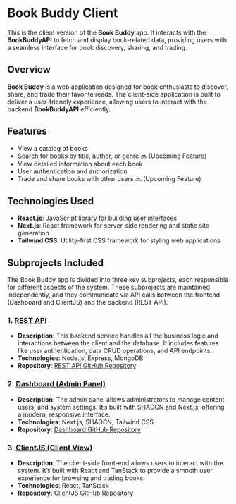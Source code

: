 
# Book Buddy Client

This is the client version of the **Book Buddy** app. It interacts with the **BookBuddyAPI** to fetch and display book-related data, providing users with a seamless interface for book discovery, sharing, and trading.

## Overview

**Book Buddy** is a web application designed for book enthusiasts to discover, share, and trade their favorite reads. The client-side application is built to deliver a user-friendly experience, allowing users to interact with the backend **BookBuddyAPI** efficiently.

## Features

- View a catalog of books
- Search for books by title, author, or genre 🔜 (Upcoming Feature)
- View detailed information about each book
- User authentication and authorization
- Trade and share books with other users 🔜 (Upcoming Feature)

## Technologies Used

- **React.js**: JavaScript library for building user interfaces
- **Next.js**: React framework for server-side rendering and static site generation
- **Tailwind CSS**: Utility-first CSS framework for styling web applications

## Subprojects Included

The Book Buddy app is divided into three key subprojects, each responsible for different aspects of the system. These subprojects are maintained independently, and they communicate via API calls between the frontend (Dashboard and ClientJS) and the backend (REST API).

### 1. [REST API](https://github.com/NishantGautam023/BookBuddyAPI)

- **Description**: This backend service handles all the business logic and interactions between the client and the database. It includes features like user authentication, data CRUD operations, and API endpoints.
- **Technologies**: Node.js, Express, MongoDB
- **Repository**: [REST API GitHub Repository](https://github.com/NishantGautam023/BookBuddyAPI)

### 2. [Dashboard (Admin Panel)](https://github.com/NishantGautam023/BookBuddyDashboard)

- **Description**: The admin panel allows administrators to manage content, users, and system settings. It’s built with SHADCN and Next.js, offering a modern, responsive interface.
- **Technologies**: Next.js, SHADCN, Tailwind CSS
- **Repository**: [Dashboard GitHub Repository](https://github.com/NishantGautam023/BookBuddyDashboard)

### 3. [ClientJS (Client View)](https://github.com/NishantGautam023/BookBuddyClient)

- **Description**: The client-side front-end allows users to interact with the system. It’s built with React and TanStack to provide a smooth user experience for browsing and trading books.
- **Technologies**: React, TanStack
- **Repository**: [ClientJS GitHub Repository](https://github.com/NishantGautam023/BookBuddyClient)

